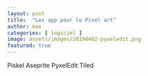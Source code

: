 ```yaml
---
layout: post
title:  "Les app pour le Pixel art"
author: max
categories: [ logiciel ]
image: assets/images/20190402-pyxeledit.png
featured: true
---
```

Piskel
Aseprite
PyxelEdit
Tiled

<!--stackedit_data:
eyJoaXN0b3J5IjpbMTk5OTQ0Mjk3NywyNTc4NzA1MywtMTQ5Nz
gzMDE4MF19
-->